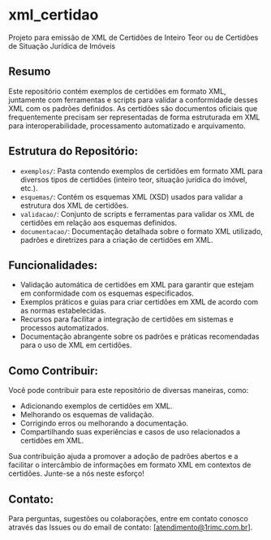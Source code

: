 # xml_certidao
Projeto para emissão de XML de Certidões de Inteiro Teor ou de Certidões de Situação Jurídica de Imóveis 

## Resumo
Este repositório contém exemplos de certidões em formato XML, juntamente com ferramentas e scripts para validar a conformidade desses XML com os padrões definidos. As certidões são documentos oficiais que frequentemente precisam ser representadas de forma estruturada em XML para interoperabilidade, processamento automatizado e arquivamento.

## Estrutura do Repositório:

- `exemplos/`: Pasta contendo exemplos de certidões em formato XML para diversos tipos de certidões (inteiro teor, situação jurídica do imóvel, etc.).
- `esquemas/`: Contém os esquemas XML (XSD) usados para validar a estrutura dos XML de certidões.
- `validacao/`: Conjunto de scripts e ferramentas para validar os XML de certidões em relação aos esquemas definidos.
- `documentacao/`: Documentação detalhada sobre o formato XML utilizado, padrões e diretrizes para a criação de certidões em XML.

## Funcionalidades:

- Validação automática de certidões em XML para garantir que estejam em conformidade com os esquemas especificados.
- Exemplos práticos e guias para criar certidões em XML de acordo com as normas estabelecidas.
- Recursos para facilitar a integração de certidões em sistemas e processos automatizados.
- Documentação abrangente sobre os padrões e práticas recomendadas para o uso de XML em certidões.

## Como Contribuir:
Você pode contribuir para este repositório de diversas maneiras, como:

- Adicionando exemplos de certidões em XML.
- Melhorando os esquemas de validação.
- Corrigindo erros ou melhorando a documentação.
- Compartilhando suas experiências e casos de uso relacionados a certidões em XML.

Sua contribuição ajuda a promover a adoção de padrões abertos e a facilitar o intercâmbio de informações em formato XML em contextos de certidões. Junte-se a nós neste esforço!

## Contato:

Para perguntas, sugestões ou colaborações, entre em contato conosco através das Issues ou do email de contato: [atendimento@1rimc.com.br].

